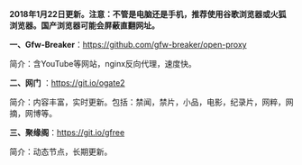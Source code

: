 **2018年1月22日更新。注意：不管是电脑还是手机，推荐使用谷歌浏览器或火狐浏览器。国产浏览器可能会屏蔽直翻网址。**


**一、Gfw-Breaker**：https://github.com/gfw-breaker/open-proxy

简介：含YouTube等网站，nginx反向代理，速度快。

**二、网门** ：https://git.io/ogate2

简介：内容丰富，实时更新。包括：禁闻，禁片，小品，电影，纪录片，网粹，网摘，网博等。


**三、聚缘阁**：https://git.io/gfree

简介：动态节点，长期更新。